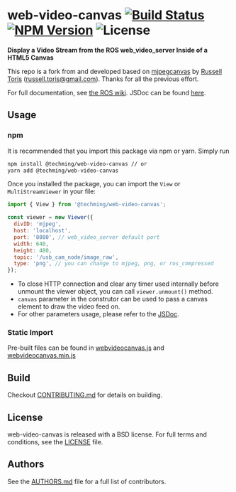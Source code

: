 # web-video-canvas [![Build Status](https://img.shields.io/github/actions/workflow/status/techming/web-video-canvas/main.yml?branch=master)](https://github.com/Techming/web-video-canvas/actions) [![NPM Version](https://img.shields.io/npm/v/@techming/web-video-canvas)](https://www.npmjs.com/package/@techming/web-video-canvas) ![License](https://img.shields.io/npm/l/@techming/web-video-canvas)

**Display a Video Stream from the ROS web_video_server Inside of a HTML5 Canvas**

This repo is a fork from and developed based on [mjpegcanvas](https://github.com/rctoris/mjpegcanvasjs) by [Russell Toris](https://github.com/rctoris) (russell.toris@gmail.com). Thanks for all the previous effort.

For full documentation, see [the ROS wiki](https://wiki.ros.org/web_video_canvas). JSDoc can be found [here](https://techming.github.io/web-video-canvas/).

## Usage

### npm

It is recommended that you import this package via npm or yarn. Simply run

```bash
npm install @techming/web-video-canvas // or
yarn add @techming/web-video-canvas
```

Once you installed the package, you can import the `View` or `MultiStreamViewer` in your file:

```javascript
import { View } from '@techming/web-video-canvas';

const viewer = new Viewer({
  divID: 'mjpeg',
  host: 'localhost',
  port: '8080', // web_video_server default port
  width: 640,
  height: 480,
  topic: '/usb_cam_node/image_raw',
  type: 'png', // you can change to mjpeg, png, or ros_compressed
});
```

- To close HTTP connection and clear any timer used internally before unmount the viewer object, you can call `viewer.unmount()` method.
- `canvas` parameter in the construtor can be used to pass a canvas element to draw the video feed on.
- For other parameters usage, please refer to the [JSDoc](https://techming.github.io/web-video-canvas/).

### Static Import

Pre-built files can be found in [webvideocanvas.js](build/webvideocanvas.js) and [webvideocanvas.min.js](build/webvideocanvas.min.js)

## Build

Checkout [CONTRIBUTING.md](CONTRIBUTING.md) for details on building.

## License

web-video-canvas is released with a BSD license. For full terms and conditions, see the [LICENSE](LICENSE) file.

## Authors

See the [AUTHORS.md](AUTHORS.md) file for a full list of contributors.
